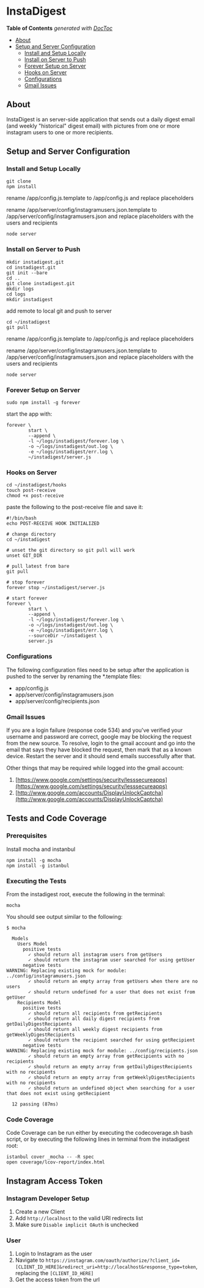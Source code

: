 InstaDigest
===========

<!-- START doctoc generated TOC please keep comment here to allow auto update -->
<!-- DON'T EDIT THIS SECTION, INSTEAD RE-RUN doctoc TO UPDATE -->
**Table of Contents**  *generated with [DocToc](https://github.com/thlorenz/doctoc)*

- [About](#about)
- [Setup and Server Configuration](#setup-and-server-configuration)
  - [Install and Setup Locally](#install-and-setup-locally)
  - [Install on Server to Push](#install-on-server-to-push)
  - [Forever Setup on Server](#forever-setup-on-server)
  - [Hooks on Server](#hooks-on-server)
  - [Configurations](#configurations)
  - [Gmail Issues](#gmail-issues)

<!-- END doctoc generated TOC please keep comment here to allow auto update -->

## About

InstaDigest is an server-side application that sends out a daily digest email (and weekly "historical" digest email) with pictures from one or more instagram users to one or more recipients.

## Setup and Server Configuration

### Install and Setup Locally

    git clone
    npm install

rename /app/config.js.template to /app/config.js and replace placeholders

rename /app/server/config/instagramusers.json.template to /app/server/config/instagramusers.json and replace placeholders with the users and recipients

    node server

### Install on Server to Push

    mkdir instadigest.git
    cd instadigest.git
    git init --bare
    cd ..
    git clone instadigest.git
    mkdir logs
    cd logs
    mkdir instadigest

add remote to local git and push to server

    cd ~/instadigest
    git pull

rename /app/config.js.template to /app/config.js and replace placeholders

rename /app/server/config/instagramusers.json.template to /app/server/config/instagramusers.json and replace placeholders with the users and recipients

    node server

### Forever Setup on Server

    sudo npm install -g forever

start the app with:

    forever \
            start \
            --append \
            -l ~/logs/instadigest/forever.log \
            -o ~/logs/instadigest/out.log \
            -e ~/logs/instadigest/err.log \
            ~/instadigest/server.js

### Hooks on Server

    cd ~/instadigest/hooks
    touch post-receive
    chmod +x post-receive

paste the following to the post-receive file and save it:

    #!/bin/bash
    echo POST-RECEIVE HOOK INITIALIZED
    
    # change directory
    cd ~/instadigest
    
    # unset the git directory so git pull will work
    unset GIT_DIR

    # pull latest from bare
    git pull
    
    # stop forever
    forever stop ~/instadigest/server.js
    
    # start forever
    forever \
            start \
            --append \
            -l ~/logs/instadigest/forever.log \
            -o ~/logs/instadigest/out.log \
            -e ~/logs/instadigest/err.log \
            --sourceDir ~/instadigest \
            server.js

### Configurations

The following configuration files need to be setup after the application is pushed to the server by renaming the *.template files:

- app/config.js
- app/server/config/instagramusers.json
- app/server/config/recipients.json

### Gmail Issues

If you are a login failure (response code 534) and you've verified your username and password are correct, google may be blocking the request from the new source. To resolve, login to the gmail account and go into the email that says they have blocked the request, then mark that as a known device. Restart the server and it should send emails successfully after that.

Other things that may be required while logged into the gmail account:

1. [https://www.google.com/settings/security/lesssecureapps](https://www.google.com/settings/security/lesssecureapps)
2. [http://www.google.com/accounts/DisplayUnlockCaptcha](http://www.google.com/accounts/DisplayUnlockCaptcha)

## Tests and Code Coverage

### Prerequisites

Install mocha and instanbul 

    npm install -g mocha
    npm install -g istanbul

### Executing the Tests

From the instadigest root, execute the following in the terminal:

    mocha
    
You should see output similar to the following:

    $ mocha
    
      Models
        Users Model
          positive tests
            ✓ should return all instagram users from getUsers
            ✓ should return the instagram user searched for using getUser
          negative tests
    WARNING: Replacing existing mock for module: ../config/instagramusers.json
            ✓ should return an empty array from getUsers when there are no users
            ✓ should return undefined for a user that does not exist from getUser
        Recipients Model
          positive tests
            ✓ should return all recipients from getRecipients
            ✓ should return all daily digest recipients from getDailyDigestRecipients
            ✓ should return all weekly digest recipients from getWeeklyDigestRecipients
            ✓ should return the recipient searched for using getRecipient
          negative tests
    WARNING: Replacing existing mock for module: ../config/recipients.json
            ✓ should return an empty array from getRecipients with no recipients
            ✓ should return an empty array from getDailyDigestRecipients with no recipients
            ✓ should return an empty array from getWeeklyDigestRecipients with no recipients
            ✓ should return an undefined object when searching for a user that does not exist using getRecipient
            
      12 passing (87ms)

### Code Coverage

Code Coverage can be run either by executing the codecoverage.sh bash script, or by executing the following lines in terminal from the instadigest root:

    istanbul cover _mocha -- -R spec
    open coverage/lcov-report/index.html

## Instagram Access Token

### Instagram Developer Setup

1. Create a new Client
2. Add `http://localhost` to the valid URI redirects list
3. Make sure `Disable implicit OAuth` is unchecked

### User

1. Login to Instagram as the user
2. Navigate to `https://instagram.com/oauth/authorize/?client_id=[CLIENT_ID_HERE]&redirect_uri=http://localhost&response_type=token`, replacing the `[CLIENT_ID_HERE]`
3. Get the access token from the url

